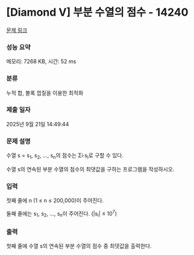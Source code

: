 # [Diamond V] 부분 수열의 점수 - 14240 

[문제 링크](https://www.acmicpc.net/problem/14240) 

### 성능 요약

메모리: 7268 KB, 시간: 52 ms

### 분류

누적 합, 볼록 껍질을 이용한 최적화

### 제출 일자

2025년 9월 21일 14:49:44

### 문제 설명

<p>수열 s = s<sub>1</sub>, s<sub>2</sub>, ..., s<sub>n</sub>의 점수는 Σi·s<sub>i</sub>로 구할 수 있다.</p>

<p>수열 s의 연속된 부분 수열의 점수의 최댓값을 구하는 프로그램을 작성하시오.</p>

### 입력 

 <p>첫째 줄에 n (1 ≤ n ≤ 200,000)이 주어진다.</p>

<p>둘째 줄에는 s<sub>1</sub>, s<sub>2</sub>, ..., s<sub>n</sub>이 주어진다. (|s<sub>i</sub>| ≤ 10<sup>7</sup>)</p>

### 출력 

 <p>첫째 줄에 수열 s의 연속된 부분 수열의 점수 중 최댓값을 출력한다.</p>

